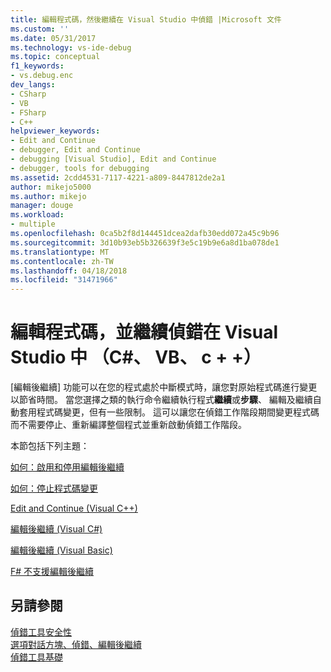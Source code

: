 ```yaml
---
title: 編輯程式碼，然後繼續在 Visual Studio 中偵錯 |Microsoft 文件
ms.custom: ''
ms.date: 05/31/2017
ms.technology: vs-ide-debug
ms.topic: conceptual
f1_keywords:
- vs.debug.enc
dev_langs:
- CSharp
- VB
- FSharp
- C++
helpviewer_keywords:
- Edit and Continue
- debugger, Edit and Continue
- debugging [Visual Studio], Edit and Continue
- debugger, tools for debugging
ms.assetid: 2cdd4531-7117-4221-a809-8447812de2a1
author: mikejo5000
ms.author: mikejo
manager: douge
ms.workload:
- multiple
ms.openlocfilehash: 0ca5b2f8d144451dcea2dafb30edd072a45c9b96
ms.sourcegitcommit: 3d10b93eb5b326639f3e5c19b9e6a8d1ba078de1
ms.translationtype: MT
ms.contentlocale: zh-TW
ms.lasthandoff: 04/18/2018
ms.locfileid: "31471966"
---
```

# <a name="edit-code-and-continue-debugging-in-visual-studio-c-vb-c"></a>編輯程式碼，並繼續偵錯在 Visual Studio 中 （C#、 VB、 c + +）
[編輯後繼續] 功能可以在您的程式處於中斷模式時，讓您對原始程式碼進行變更以節省時間。 當您選擇之類的執行命令繼續執行程式**繼續**或**步驟**、 編輯及繼續自動套用程式碼變更，但有一些限制。 這可以讓您在偵錯工作階段期間變更程式碼而不需要停止、重新編譯整個程式並重新啟動偵錯工作階段。  
  
 本節包括下列主題：   
  
 [如何：啟用和停用編輯後繼續](../debugger/how-to-enable-and-disable-edit-and-continue.md)  
  
 [如何：停止程式碼變更](../debugger/how-to-stop-code-changes.md)   
  
 [Edit and Continue (Visual C++)](../debugger/edit-and-continue-visual-cpp.md)  
  
 [編輯後繼續 (Visual C#)](../debugger/edit-and-continue-visual-csharp.md)  
  
 [編輯後繼續 (Visual Basic)](../debugger/edit-and-continue-visual-basic.md)  
  
 [F# 不支援編輯後繼續](../debugger/edit-and-continue-not-supported-for-f-hash.md)  
  
## <a name="see-also"></a>另請參閱  
 [偵錯工具安全性](../debugger/debugger-security.md)   
 [選項對話方塊、偵錯、編輯後繼續](http://msdn.microsoft.com/Library/009d225f-ef65-463f-a146-e4c518f86103)   
 [偵錯工具基礎](../debugger/debugger-basics.md)